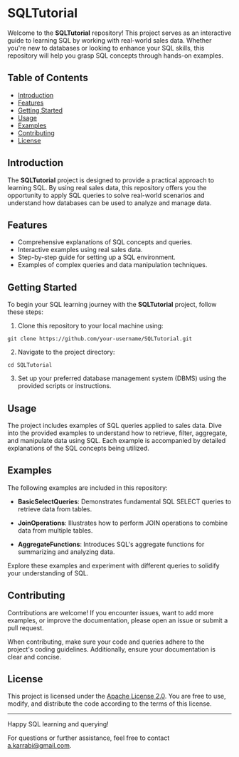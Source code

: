 # SQLTutorial

Welcome to the **SQLTutorial** repository! This project serves as an interactive guide to learning SQL by working with real-world sales data. Whether you're new to databases or looking to enhance your SQL skills, this repository will help you grasp SQL concepts through hands-on examples.

## Table of Contents

- [Introduction](#introduction)
- [Features](#features)
- [Getting Started](#getting-started)
- [Usage](#usage)
- [Examples](#examples)
- [Contributing](#contributing)
- [License](#license)

## Introduction

The **SQLTutorial** project is designed to provide a practical approach to learning SQL. By using real sales data, this repository offers you the opportunity to apply SQL queries to solve real-world scenarios and understand how databases can be used to analyze and manage data.

## Features

- Comprehensive explanations of SQL concepts and queries.
- Interactive examples using real sales data.
- Step-by-step guide for setting up a SQL environment.
- Examples of complex queries and data manipulation techniques.

## Getting Started

To begin your SQL learning journey with the **SQLTutorial** project, follow these steps:

1. Clone this repository to your local machine using:

```
git clone https://github.com/your-username/SQLTutorial.git

```


2. Navigate to the project directory:

```
cd SQLTutorial
```


3. Set up your preferred database management system (DBMS) using the provided scripts or instructions.

## Usage

The project includes examples of SQL queries applied to sales data. Dive into the provided examples to understand how to retrieve, filter, aggregate, and manipulate data using SQL. Each example is accompanied by detailed explanations of the SQL concepts being utilized.

## Examples

The following examples are included in this repository:

- **BasicSelectQueries**: Demonstrates fundamental SQL SELECT queries to retrieve data from tables.

- **JoinOperations**: Illustrates how to perform JOIN operations to combine data from multiple tables.

- **AggregateFunctions**: Introduces SQL's aggregate functions for summarizing and analyzing data.

Explore these examples and experiment with different queries to solidify your understanding of SQL.

## Contributing

Contributions are welcome! If you encounter issues, want to add more examples, or improve the documentation, please open an issue or submit a pull request.

When contributing, make sure your code and queries adhere to the project's coding guidelines. Additionally, ensure your documentation is clear and concise.

## License

This project is licensed under the [Apache License 2.0](LICENSE). You are free to use, modify, and distribute the code according to the terms of this license.

---

Happy SQL learning and querying!

For questions or further assistance, feel free to contact [a.karrabi@gmail.com](mailto:a.karrabi@gmail.com).

